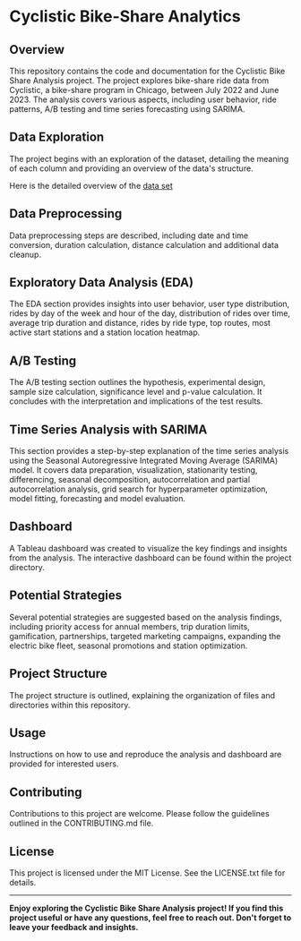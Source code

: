 # Cyclistic Bike-Share Analytics

## Overview

This repository contains the code and documentation for the Cyclistic Bike Share Analysis project. The project explores bike-share ride data from Cyclistic, a bike-share program in Chicago, between July 2022 and June 2023. The analysis covers various aspects, including user behavior, ride patterns, A/B testing and time series forecasting using SARIMA.


## Data Exploration

The project begins with an exploration of the dataset, detailing the meaning of each column and providing an overview of the data's structure.

Here is the detailed overview of the [data set](https://divvy-tripdata.s3.amazonaws.com/index.html)

## Data Preprocessing

Data preprocessing steps are described, including date and time conversion, duration calculation, distance calculation and additional data cleanup.

## Exploratory Data Analysis (EDA)

The EDA section provides insights into user behavior, user type distribution, rides by day of the week and hour of the day, distribution of rides over time, average trip duration and distance, rides by ride type, top routes, most active start stations and a station location heatmap.

## A/B Testing

The A/B testing section outlines the hypothesis, experimental design, sample size calculation, significance level and p-value calculation. It concludes with the interpretation and implications of the test results.

## Time Series Analysis with SARIMA

This section provides a step-by-step explanation of the time series analysis using the Seasonal Autoregressive Integrated Moving Average (SARIMA) model. It covers data preparation, visualization, stationarity testing, differencing, seasonal decomposition, autocorrelation and partial autocorrelation analysis, grid search for hyperparameter optimization, model fitting, forecasting and model evaluation.

## Dashboard

A Tableau dashboard was created to visualize the key findings and insights from the analysis. The interactive dashboard can be found within the project directory.

## Potential Strategies

Several potential strategies are suggested based on the analysis findings, including priority access for annual members, trip duration limits, gamification, partnerships, targeted marketing campaigns, expanding the electric bike fleet, seasonal promotions and station optimization.

## Project Structure

The project structure is outlined, explaining the organization of files and directories within this repository.

## Usage

Instructions on how to use and reproduce the analysis and dashboard are provided for interested users.

## Contributing

Contributions to this project are welcome. Please follow the guidelines outlined in the CONTRIBUTING.md file.

## License

This project is licensed under the MIT License. See the LICENSE.txt file for details.

---

**Enjoy exploring the Cyclistic Bike Share Analysis project! If you find this project useful or have any questions, feel free to reach out. Don't forget to leave your feedback and insights.**

